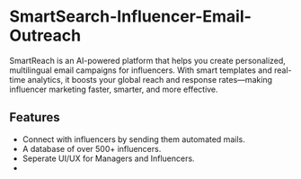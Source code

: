 # SmartSearch-Influencer-Email-Outreach

SmartReach is an AI-powered platform that helps you create personalized, multilingual email campaigns for influencers. With smart templates and real-time analytics, it boosts your global reach and response rates—making influencer marketing faster, smarter, and more effective.

## Features

- Connect with influencers by sending them automated mails.
- A database of over 500+ influencers.
- Seperate UI/UX for Managers and Influencers.
- 